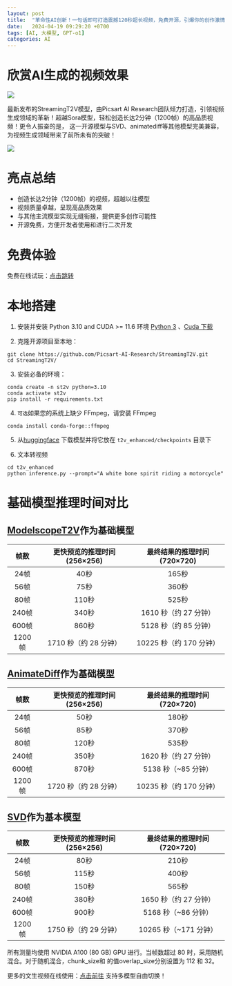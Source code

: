 ```yaml
---
layout: post
title:  "革命性AI创新！一句话即可打造震撼120秒超长视频，免费开源，引爆你的创作激情！"
date:   2024-04-19 09:29:20 +0700
tags: [AI, 大模型, GPT-o1]
categories: AI
---
```


# 欣赏AI生成的视频效果

![](https://img.funning.top/ai-video-1.gif)

最新发布的StreamingT2V模型，由Picsart AI Research团队倾力打造，引领视频生成领域的革新！超越Sora模型，轻松创造长达2分钟（1200帧）的高品质视频！更令人振奋的是，
这一开源模型与SVD、animatediff等其他模型完美兼容，为视频生成领域带来了前所未有的突破！

![](https://img.funning.top/ai-video-2.gif)

# 亮点总结

- 创造长达2分钟（1200帧）的视频，超越以往模型
- 视频质量卓越，呈现高品质效果
- 与其他主流模型实现无缝衔接，提供更多创作可能性
- 开源免费，方便开发者使用和进行二次开发

# 免费体验

免费在线试玩：[点击跳转](https://huggingface.co/spaces/PAIR/StreamingT2V)

# 本地搭建

1. 安装并安装 Python 3.10 and CUDA >= 11.6 环境 [Python 3](https://www.python.org/downloads/release/python-3100/)
   、[Cuda 下载](https://developer.nvidia.com/cuda-downloads)

2. 克隆开源项目至本地：

```shell
git clone https://github.com/Picsart-AI-Research/StreamingT2V.git
cd StreamingT2V/
```

3. 安装必备的环境：

```shell
conda create -n st2v python=3.10
conda activate st2v
pip install -r requirements.txt
```

4. `可选`如果您的系统上缺少 FFmpeg，请安装 FFmpeg

```shell
conda install conda-forge::ffmpeg
```

5. 从[huggingface](https://huggingface.co/PAIR/StreamingT2V) 下载模型并将它放在 `t2v_enhanced/checkpoints` 目录下

6. 文本转视频

```shell
cd t2v_enhanced
python inference.py --prompt="A white bone spirit riding a motorcycle"
```


# 基础模型推理时间对比

## [ModelscopeT2V](https://github.com/modelscope/modelscope)作为基础模型

|  帧数  | 更快预览的推理时间 (256×256) | 最终结果的推理时间 (720×720) |
| :----: | :--------------------------: | :--------------------------: |
|  24帧  |             40秒             |            165秒             |
|  56帧  |             75秒             |            360秒             |
|  80帧  |            110秒             |            525秒             |
| 240帧  |            340秒             |    1610 秒（约 27 分钟）     |
| 600帧  |            860秒             |    5128 秒（约 85 分钟）     |
| 1200帧 |    1710 秒（约 28 分钟）     |   10225 秒（约 170 分钟）    |

## [AnimateDiff](https://github.com/guoyww/AnimateDiff)作为基础模型

|  帧数  | 更快预览的推理时间 (256×256) | 最终结果的推理时间 (720×720) |
| :----: | :--------------------------: | :--------------------------: |
|  24帧  |             50秒             |            180秒             |
|  56帧  |             85秒             |            370秒             |
|  80帧  |            120秒             |            535秒             |
| 240帧  |            350秒             |    1620 秒（约 27 分钟）     |
| 600帧  |            870秒             |     5138 秒（~85 分钟）      |
| 1200帧 |    1720 秒（约 28 分钟）     |   10235 秒（约 170 分钟）    |

## [SVD](https://github.com/Stability-AI/generative-models)作为基本模型

|  帧数  | 更快预览的推理时间 (256×256) | 最终结果的推理时间 (720×720) |
| :----: | :--------------------------: | :--------------------------: |
|  24帧  |             80秒             |            210秒             |
|  56帧  |            115秒             |            400秒             |
|  80帧  |            150秒             |            565秒             |
| 240帧  |            380秒             |    1650 秒（约 27 分钟）     |
| 600帧  |            900秒             |     5168 秒（~86 分钟）      |
| 1200帧 |    1750 秒（约 29 分钟）     |    10265 秒（~171 分钟）     |

所有测量均使用 NVIDIA A100 (80 GB) GPU 进行。当帧数超过 80 时，采用随机混合。对于随机混合，chunk_size和 的值overlap_size分别设置为 112 和 32。

更多的文生视频在线使用：[点击前往](https://huggingface.co/spaces/PAIR/Text2Video-Zero) 支持多模型自由切换！